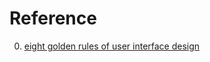 # Reference

0. [eight golden rules of user interface design](https://mail.gnome.org/archives/gnome-gui-list/1998-November/msg00074.html)

